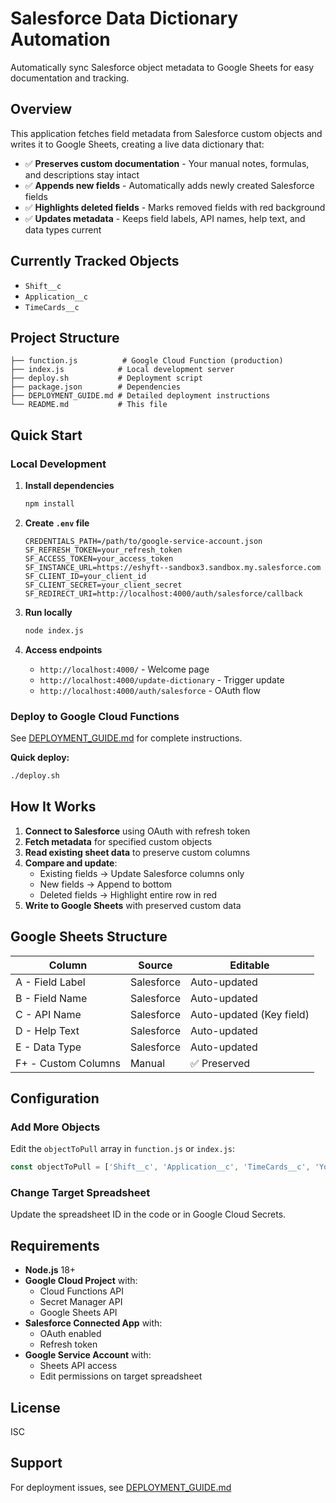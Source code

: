 # Salesforce Data Dictionary Automation

Automatically sync Salesforce object metadata to Google Sheets for easy documentation and tracking.

## Overview

This application fetches field metadata from Salesforce custom objects and writes it to Google Sheets, creating a live data dictionary that:

- ✅ **Preserves custom documentation** - Your manual notes, formulas, and descriptions stay intact
- ✅ **Appends new fields** - Automatically adds newly created Salesforce fields
- ✅ **Highlights deleted fields** - Marks removed fields with red background
- ✅ **Updates metadata** - Keeps field labels, API names, help text, and data types current

## Currently Tracked Objects

- `Shift__c`
- `Application__c`
- `TimeCards__c`

## Project Structure

```
├── function.js          # Google Cloud Function (production)
├── index.js            # Local development server
├── deploy.sh           # Deployment script
├── package.json        # Dependencies
├── DEPLOYMENT_GUIDE.md # Detailed deployment instructions
└── README.md           # This file
```

## Quick Start

### Local Development

1. **Install dependencies**
   ```bash
   npm install
   ```

2. **Create `.env` file**
   ```env
   CREDENTIALS_PATH=/path/to/google-service-account.json
   SF_REFRESH_TOKEN=your_refresh_token
   SF_ACCESS_TOKEN=your_access_token
   SF_INSTANCE_URL=https://eshyft--sandbox3.sandbox.my.salesforce.com
   SF_CLIENT_ID=your_client_id
   SF_CLIENT_SECRET=your_client_secret
   SF_REDIRECT_URI=http://localhost:4000/auth/salesforce/callback
   ```

3. **Run locally**
   ```bash
   node index.js
   ```

4. **Access endpoints**
   - `http://localhost:4000/` - Welcome page
   - `http://localhost:4000/update-dictionary` - Trigger update
   - `http://localhost:4000/auth/salesforce` - OAuth flow

### Deploy to Google Cloud Functions

See [DEPLOYMENT_GUIDE.md](DEPLOYMENT_GUIDE.md) for complete instructions.

**Quick deploy:**
```bash
./deploy.sh
```

## How It Works

1. **Connect to Salesforce** using OAuth with refresh token
2. **Fetch metadata** for specified custom objects
3. **Read existing sheet data** to preserve custom columns
4. **Compare and update**:
   - Existing fields → Update Salesforce columns only
   - New fields → Append to bottom
   - Deleted fields → Highlight entire row in red
5. **Write to Google Sheets** with preserved custom data

## Google Sheets Structure

| Column | Source | Editable |
|--------|--------|----------|
| A - Field Label | Salesforce | Auto-updated |
| B - Field Name | Salesforce | Auto-updated |
| C - API Name | Salesforce | Auto-updated (Key field) |
| D - Help Text | Salesforce | Auto-updated |
| E - Data Type | Salesforce | Auto-updated |
| F+ - Custom Columns | Manual | ✅ Preserved |

## Configuration

### Add More Objects

Edit the `objectToPull` array in `function.js` or `index.js`:

```javascript
const objectToPull = ['Shift__c', 'Application__c', 'TimeCards__c', 'YourObject__c'];
```

### Change Target Spreadsheet

Update the spreadsheet ID in the code or in Google Cloud Secrets.

## Requirements

- **Node.js** 18+
- **Google Cloud Project** with:
  - Cloud Functions API
  - Secret Manager API
  - Google Sheets API
- **Salesforce Connected App** with:
  - OAuth enabled
  - Refresh token
- **Google Service Account** with:
  - Sheets API access
  - Edit permissions on target spreadsheet

## License

ISC

## Support

For deployment issues, see [DEPLOYMENT_GUIDE.md](DEPLOYMENT_GUIDE.md)
